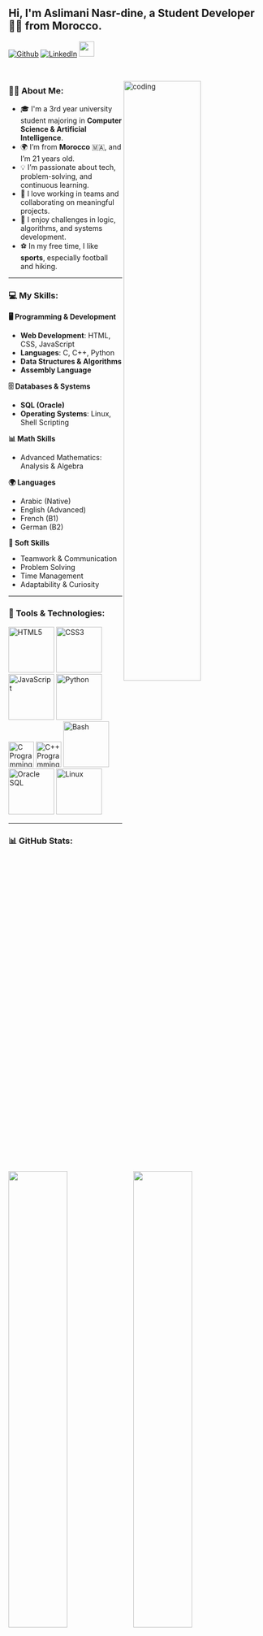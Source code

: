 ## Hi, I'm Aslimani Nasr-dine, a Student Developer 👨‍💻 from Morocco.

<!-- Badges (update your links if needed) -->
[![Github](https://img.shields.io/badge/-Github-000?style=flat&logo=Github&logoColor=white)](https://github.com/your-github-username)
[![LinkedIn](https://img.shields.io/badge/-LinkedIn-blue?style=flat&logo=Linkedin&logoColor=white)](https://www.linkedin.com/in/your-link/)
<a href="mailto:nasrdineaslimani@gmail.com">
  <img src="https://img.shields.io/badge/-Gmail-c14438?style=flat&logo=Gmail&logoColor=white" height="30">
</a>

&nbsp;

<!-- About me -->
<img width="55%" align="right" alt="coding" src="https://raw.githubusercontent.com/onimur/.github/master/.resources/git-header.svg" />

### 👨‍🎓 About Me:
- 🎓 I'm a 3rd year university student majoring in **Computer Science & Artificial Intelligence**.
- 🌍 I’m from **Morocco** 🇲🇦, and I’m 21 years old.
- 💡 I’m passionate about tech, problem-solving, and continuous learning.
- 🤝 I love working in teams and collaborating on meaningful projects.
- 🧠 I enjoy challenges in logic, algorithms, and systems development.
- ⚽ In my free time, I like **sports**, especially football and hiking.

---

### 💻 My Skills:

**🖥️ Programming & Development**
- **Web Development**: HTML, CSS, JavaScript  
- **Languages**: C, C++, Python  
- **Data Structures & Algorithms**  
- **Assembly Language**  

**🗄️ Databases & Systems**
- **SQL (Oracle)**  
- **Operating Systems**: Linux, Shell Scripting  

**📊 Math Skills**
- Advanced Mathematics: Analysis & Algebra

**🌍 Languages**
- Arabic (Native)  
- English (Advanced)  
- French (B1)  
- German (B2)

**🧠 Soft Skills**
- Teamwork & Communication  
- Problem Solving  
- Time Management  
- Adaptability & Curiosity  

---

### 🔧 Tools & Technologies:

<p>
  <img src="https://www.vectorlogo.zone/logos/w3_html5/w3_html5-ar21.svg" alt="HTML5" width="90px"/>
  <img src="https://www.vectorlogo.zone/logos/w3_css/w3_css-ar21.svg" alt="CSS3" width="90px"/>
  <img src="https://www.vectorlogo.zone/logos/javascript/javascript-ar21.svg" alt="JavaScript" width="90px"/>
  <img src="https://www.vectorlogo.zone/logos/python/python-ar21.svg" alt="Python" width="90px"/>
  <img src="https://upload.wikimedia.org/wikipedia/commons/1/18/C_Programming_Language.svg" alt="C Programming" width="50px"/>
  <img src="https://upload.wikimedia.org/wikipedia/commons/1/18/ISO_C%2B%2B_Logo.svg" alt="C++ Programming" width="50px"/>
  <img src="https://www.vectorlogo.zone/logos/gnu_bash/gnu_bash-ar21.svg" alt="Bash" width="90px"/>
  <img src="https://www.vectorlogo.zone/logos/oracle/oracle-ar21.svg" alt="Oracle SQL" width="90px"/>
  <img src="https://www.vectorlogo.zone/logos/linux/linux-ar21.svg" alt="Linux" width="90px"/>
</p>

---

### 📊 GitHub Stats:

<p>
  <img width="48%" src="https://github-readme-stats.vercel.app/api?username=your-github-username&show_icons=true&theme=radical" />
  <img width="48%" src="https://github-readme-stats.vercel.app/api/top-langs/?username=your-github-username&layout=compact&theme=radical" />
</p>

---

### 🚀 Projects I'm Working On:

<!-- Replace with your own project links -->
<p align="center">
  <a href="https://github.com/Aslimani-Nasrdine/memory-card-game">
  <img align="center" src="https://github-readme-stats.vercel.app/api/pin/?username=Aslimani-Nasrdine&repo=memory-card-game" />
</a>

</p>

<!-- This readme was customized for Aslimani Nasr-dine -->
